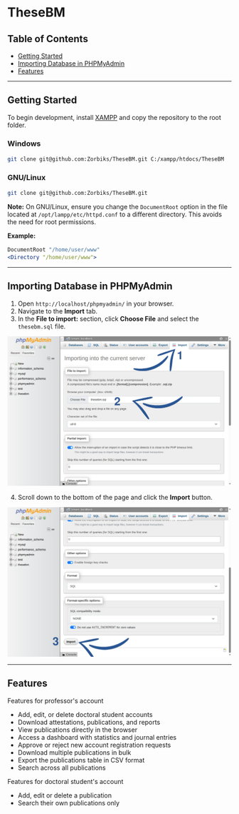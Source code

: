 # TheseBM

## Table of Contents

- [Getting Started](#getting-started)
- [Importing Database in PHPMyAdmin](#importing-database-in-phpmyadmin)
- [Features](#features)

---

## Getting Started

To begin development, install [XAMPP](https://www.apachefriends.org/download.html) and copy the repository to the root folder.

### Windows

```bash
git clone git@github.com:Zorbiks/TheseBM.git C:/xampp/htdocs/TheseBM
```

### GNU/Linux

```bash
git clone git@github.com:Zorbiks/TheseBM.git
```

**Note:** On GNU/Linux, ensure you change the `DocumentRoot` option in the file located at `/opt/lampp/etc/httpd.conf` to a different directory. This avoids the need for root permissions.

**Example:**

```apache
DocumentRoot "/home/user/www"
<Directory "/home/user/www">
```

---

## Importing Database in PHPMyAdmin

1. Open ```http://localhost/phpmyadmin/``` in your browser.
2. Navigate to the **Import** tab.
3. In the **File to import:** section, click **Choose File** and select the ```thesebm.sql``` file.

![](screenshot-import-database-1.jpg)

4. Scroll down to the bottom of the page and click the **Import** button.

![](screenshot-import-database-2.jpg)

---

## Features

Features for professor's account
- Add, edit, or delete doctoral student accounts
- Download attestations, publications, and reports
- View publications directly in the browser
- Access a dashboard with statistics and journal entries
- Approve or reject new account registration requests
- Download multiple publications in bulk
- Export the publications table in CSV format
- Search across all publications

Features for doctoral student's account
- Add, edit or delete a publication
- Search their own publications only

